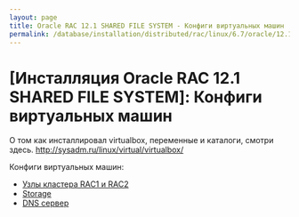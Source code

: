 ```yaml
---
layout: page
title: Oracle RAC 12.1 SHARED FILE SYSTEM - Конфиги виртуальных машин
permalink: /database/installation/distributed/rac/linux/6.7/oracle/12.1/shared-file-system/vm/
---
```


# [Инсталляция Oracle RAC 12.1 SHARED FILE SYSTEM]: Конфиги виртуальных машин


О том как инсталлировал virtualbox, переменные и каталоги, смотри здесь.
http://sysadm.ru/linux/virtual/virtualbox/


Конфиги виртуальных машин:

<ul>
<li><a href="/database/installation/distributed/rac/linux/6.7/oracle/12.1/shared-file-system/vm/rac-nodes/">Узлы кластера RAC1 и RAC2</a></li>
<li><a href="/database/installation/distributed/rac/linux/6.7/oracle/12.1/shared-file-system/vm/storage/">Storage</a></li>
<li><a href="/database/installation/distributed/rac/linux/6.7/oracle/12.1/shared-file-system/vm/dns-server/">DNS сервер</a></li>
</ul>
